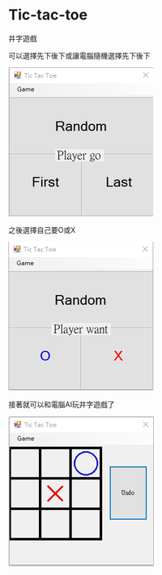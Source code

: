 # Tic-tac-toe
井字遊戲

可以選擇先下後下或讓電腦隨機選擇先下後下

![image](https://github.com/jimmy801/Tic-tac-toe/blob/master/ScreenShot/00.jpg)

之後選擇自己要O或X

![image](https://github.com/jimmy801/Tic-tac-toe/blob/master/ScreenShot/01.jpg)


接著就可以和電腦AI玩井字遊戲了

![image](https://github.com/jimmy801/Tic-tac-toe/blob/master/ScreenShot/02.jpg)
